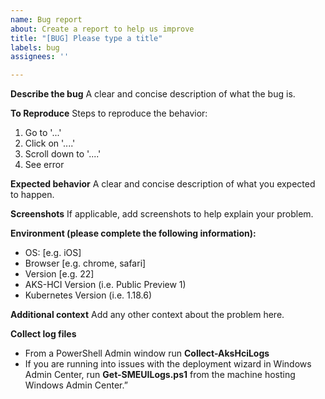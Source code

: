 ```yaml
---
name: Bug report
about: Create a report to help us improve
title: "[BUG] Please type a title"
labels: bug
assignees: ''

---
```


**Describe the bug**
A clear and concise description of what the bug is.

**To Reproduce**
Steps to reproduce the behavior:
1. Go to '...'
2. Click on '....'
3. Scroll down to '....'
4. See error

**Expected behavior**
A clear and concise description of what you expected to happen.

**Screenshots**
If applicable, add screenshots to help explain your problem.

**Environment (please complete the following information):**
- OS: [e.g. iOS]
- Browser [e.g. chrome, safari]
- Version [e.g. 22]
- AKS-HCI Version (i.e. Public Preview 1)
- Kubernetes Version (i.e. 1.18.6)

**Additional context**
Add any other context about the problem here.


**Collect log files**
- From a PowerShell Admin window run **Collect-AksHciLogs**
- If you are running into issues with the deployment wizard in Windows Admin Center, run 
**Get-SMEUILogs.ps1** from the machine hosting Windows Admin Center.”
